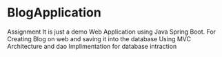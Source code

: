 # BlogApplication
Assignment
It is just a demo Web Application using Java Spring Boot.
For Creating Blog on web and saving it into the database Using MVC Architecture and dao Implimentation for database intraction
